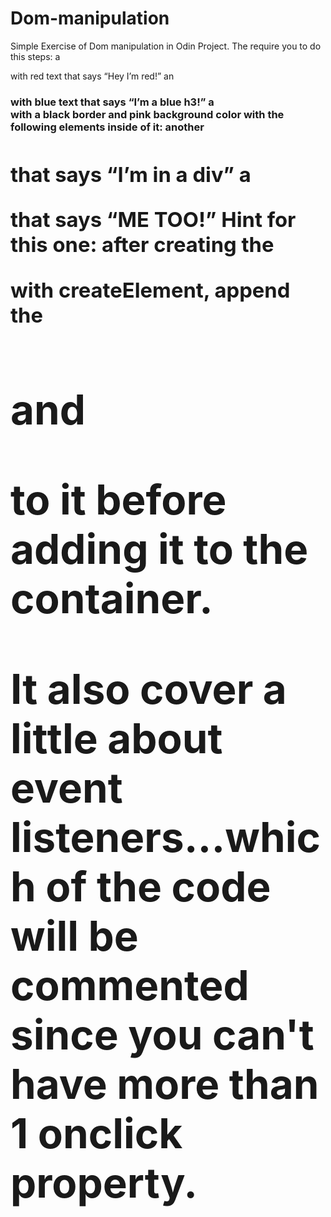# Dom-manipulation

Simple Exercise of Dom manipulation in Odin Project.
The require you to do this steps:
a <p> with red text that says “Hey I’m red!”
an <h3> with blue text that says “I’m a blue h3!”
a <div> with a black border and pink background color with the following elements inside of it:
another <h1> that says “I’m in a div”
a <p> that says “ME TOO!”
Hint for this one: after creating the <div> with createElement, append the <h1> and <p> to it before adding it to the container.

It also cover a little about event listeners...which of the code will be commented since you can't have more than 1 onclick
property.
